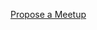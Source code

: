 <div>
<p><div id="meetup-sidebar"></div></p>
<p><a href="/propose-a-meetup">Propose a Meetup</a></p>
</div>
